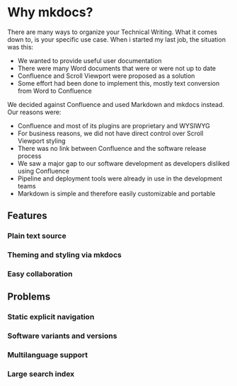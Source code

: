 # Why mkdocs?

There are many ways to organize your Technical Writing.
What it comes down to, is your specific use case.
When i started my last job, the situation was this:

* We wanted to provide useful user documentation
* There were many Word documents that were or were not up to date
* Confluence and Scroll Viewport were proposed as a solution
* Some effort had been done to implement this, mostly text conversion from Word to Confluence

We decided against Confluence and used Markdown and mkdocs instead.
Our reasons were:

* Confluence and most of its plugins are proprietary and WYSIWYG
* For business reasons, we did not have direct control over Scroll Viewport styling
* There was no link between Confluence and the software release process
* We saw a major gap to our software development as developers disliked using Confluence
* Pipeline and deployment tools were already in use in the development teams
* Markdown is simple and therefore easily customizable and portable

## Features

### Plain text source

### Theming and styling via mkdocs

### Easy collaboration

## Problems

### Static explicit navigation

### Software variants and versions

### Multilanguage support

### Large search index
